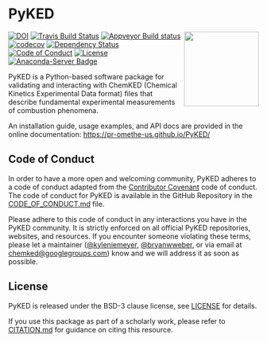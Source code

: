 # PyKED
<img src="logo/pyked-logo.png" align="right" width="150" />

[![DOI](https://zenodo.org/badge/66023863.svg)](https://zenodo.org/badge/latestdoi/66023863)
[![Travis Build Status](https://travis-ci.org/pr-omethe-us/PyKED.svg?branch=master)](https://travis-ci.org/pr-omethe-us/PyKED)
[![Appveyor Build status](https://ci.appveyor.com/api/projects/status/0paym07iygcfwoy7?svg=true)](https://ci.appveyor.com/project/Prometheus/pyked)
[![codecov](https://codecov.io/gh/pr-omethe-us/PyKED/branch/master/graph/badge.svg)](https://codecov.io/gh/pr-omethe-us/PyKED)
[![Dependency Status](https://dependencyci.com/github/pr-omethe-us/PyKED/badge)](https://dependencyci.com/github/pr-omethe-us/PyKED)
[![Code of Conduct](https://img.shields.io/badge/code%20of%20conduct-contributor%20covenant-green.svg)](http://contributor-covenant.org/version/1/4/)
[![License](https://img.shields.io/badge/license-BSD-blue.svg)](https://opensource.org/licenses/BSD-3-Clause)
[![Anaconda-Server Badge](https://anaconda.org/pr-omethe-us/pyked/badges/version.svg)](https://anaconda.org/pr-omethe-us/pyked)

PyKED is a Python-based software package for validating and interacting with ChemKED (Chemical Kinetics Experimental Data format) files that describe fundamental experimental measurements of combustion phenomena.

An installation guide, usage examples, and API docs are provided in the online documentation: https://pr-omethe-us.github.io/PyKED/

## Code of Conduct

In order to have a more open and welcoming community, PyKED adheres to a code of conduct adapted from the [Contributor Covenant](http://contributor-covenant.org) code of conduct. The code of conduct for PyKED is available in the GitHub Repository  in the [CODE_OF_CONDUCT.md](https://github.com/pr-omethe-us/PyKED/blob/master/CODE_OF_CONDUCT.md) file.

Please adhere to this code of conduct in any interactions you have in the PyKED community. It is strictly enforced on all official PyKED repositories, websites, and resources. If you encounter someone violating these terms, please let a maintainer ([@kyleniemeyer](https://github.com/kyleniemeyer), [@bryanwweber](https://github.com/bryanwweber), or via email at chemked@googlegroups.com) know and we will address it as soon as possible.

## License

PyKED is released under the BSD-3 clause license, see [LICENSE](https://github.com/pr-omethe-us/PyKED/blob/master/LICENSE) for details.

If you use this package as part of a scholarly work, please refer to [CITATION.md](https://github.com/pr-omethe-us/PyKED/blob/master/CITATION.md) for guidance on citing this resource.
